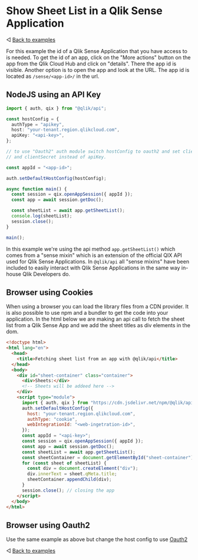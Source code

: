 # Show Sheet List in a Qlik Sense Application

◁ [Back to examples](../examples.md)

For this example the id of a Qlik Sense Application that you have access to is needed. To get the id of an app, click on the "More actions" button on the app from the Qlik Cloud Hub and click on "details". There the app id is visible. Another option is to open the app and look at the URL. The app id is located as `/sense/<app-id>/` in the url.

## NodeJS using an API Key

```ts
import { auth, qix } from "@qlik/api";

const hostConfig = {
  authType = "apikey",
  host: "your-tenant.region.qlikcloud.com",
  apiKey: "<api-key>",
};

// to use "Oauth2" auth module switch hostConfig to oauth2 and set clientId
// and clientSecret instead of apiKey.

const appId = "<app-id>";

auth.setDefaultHostConfig(hostConfig);

async function main() {
  const session = qix.openAppSession({ appId });
  const app = await session.getDoc();

  const sheetList = await app.getSheetList();
  console.log(sheetList);
  session.close();
}

main();
```

In this example we're using the api method `app.getSheetList()` which comes from a "sense mixin" which is an extension of the official QIX API used for Qlik Sense Applications. In `@qlik/api` all "sense mixins" have been included to easily interact with Qlik Sense Applications in the same way in-house Qlik Developers do.

## Browser using Cookies

When using a browser you can load the library files from a CDN provider. It is also possible to use npm and a bundler to get the code into your application. In the html below we are making an api call to fetch the sheet list from a Qlik Sense App and we add the sheet titles as div elements in the dom.

```html
<!doctype html>
<html lang="en">
  <head>
    <title>Fetching sheet list from an app with @qlik/api</title>
  </head>
  <body>
    <div id="sheet-container" class="container">
      <div>Sheets:</div>
      <!-- Sheets will be addeed here -->
    </div>
    <script type="module">
      import { auth, qix } from "https://cdn.jsdelivr.net/npm/@qlik/api/index.js";
      auth.setDefaultHostConfig({
        host: "your-tenant.region.qlikcloud.com",
        authType: "cookie",
        webIntegrationId: "<web-ingetration-id>",
      });
      const appId = "<api-key>";
      const session = qix.openAppSession({ appId });
      const app = await session.getDoc();
      const sheetList = await app.getSheetList();
      const sheetContainer = document.getElementById("sheet-container");
      for (const sheet of sheetList) {
        const div = document.createElement("div");
        div.innerText = sheet.qMeta.title;
        sheetContainer.appendChild(div);
      }
      session.close(); // closing the app
    </script>
  </body>
</html>
```

## Browser using Oauth2

Use the same example as above but change the host config to use [Oauth2](authentication.md#oauth2)

◁ [Back to examples](../examples.md)

